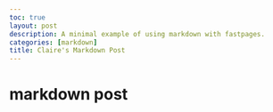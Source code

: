 ```yaml
---
toc: true
layout: post
description: A minimal example of using markdown with fastpages.
categories: [markdown]
title: Claire's Markdown Post
---
```

# markdown post